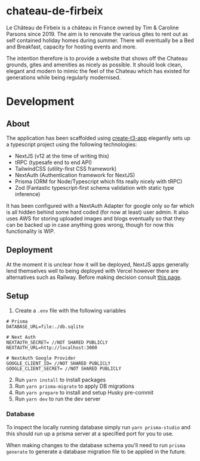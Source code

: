 # chateau-de-firbeix

Le Château  de Firbeix is a château in France owned by Tim & Caroline Parsons since 2019.
The aim is to renovate the various gites to rent out as self contained holiday homes during summer. 
There will eventually be a Bed and Breakfast, capacity for hosting events and more.  

The intention therefore is to provide a website that shows off the Chateau grounds, gites and amenities as nicely as possible.
It should look clean, elegant and modern to mimic the feel of the Chateau which has existed for generations while being regularly modernised.

# Development 

## About

The application has been scaffolded using [create-t3-app](https://create.t3.gg) elegantly sets up a typescript project using the following technologies: 

- NextJS (v12 at the time of writing this)
- tRPC (typesafe end to end API)
- TailwindCSS (utility-first CSS framework)
- NextAuth (Authentication framework for NextJS)
- Prisma (ORM for Node/Typescript which fits really nicely with tRPC)
- Zod (Fantastic typescript-first schema validation with static type inference)

It has been configured with a NextAuth Adapter for google only so far which is all hidden behind some hard coded (for now at least) user admin. 
It also uses AWS for storing uploaded images and blogs eventually so that they can be backed up in case anything goes wrong, though for now this functionality is WIP.

## Deployment

At the moment it is unclear how it will be deployed, NextJS apps generally lend themselves well to being deployed with Vercel however there are alternatives such as Railway.
Before making decision consult [this page](https://create.t3.gg/en/other-recs#deployments-infrastructure-databases-and-ci).

## Setup

1. Create a `.env` file with the following variables

```
# Prisma
DATABASE_URL=file:./db.sqlite

# Next Auth
NEXTAUTH_SECRET= //NOT SHARED PUBLICLY
NEXTAUTH_URL=http://localhost:3000

# NextAuth Google Provider
GOOGLE_CLIENT_ID= //NOT SHARED PUBLICLY
GOOGLE_CLIENT_SECRET= //NOT SHARED PUBLICLY
```

2. Run `yarn install` to install packages
3. Run `yarn prisma-migrate` to apply DB migrations
4. Run `yarn prepare` to install and setup Husky pre-commit
5. Run `yarn dev` to run the dev server

### Database

To inspect the locally running database simply run `yarn prisma-studio` and this should
run up a prisma server at a specified port for you to use.

When making changes to the database schema you'll need to run `prisma generate` to generate
a database migration file to be applied in the future.
